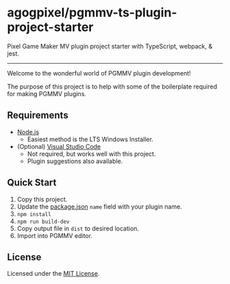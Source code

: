 # agogpixel/pgmmv-ts-plugin-project-starter

Pixel Game Maker MV plugin project starter with TypeScript, webpack, & jest.

<hr>

Welcome to the wonderful world of PGMMV plugin development!

The purpose of this project is to help with some of the boilerplate required for making PGMMV plugins.

## Requirements

-   [Node.js](https://nodejs.org/en/download/)
    -   Easiest method is the LTS Windows Installer.
-   (Optional) [Visual Studio Code](https://code.visualstudio.com/download)
    -   Not required, but works well with this project.
    -   Plugin suggestions also available.

## Quick Start

1. Copy this project.
2. Update the [package.json](./package.json) `name` field with your plugin name.
3. `npm install`
4. `npm run build-dev`
5. Copy output file in `dist` to desired location.
6. Import into PGMMV editor.

## License

Licensed under the [MIT License](./LICENSE).
